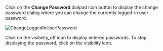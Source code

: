 &NewLine;

Click on the **Change Password** <span class="material-icons">dialpad</span> icon button to display the change password dialog where you can change the currently logged-in user password.

![ChangeLoggedInUserPassword](/images/SCALE/23.10/ChangeLoggedInUserPassword.png "Change Logged In User Password")

Click on the <span class="material-icons">visibility_off</span> icon to display entered passwords. 
To stop displaying the password, click on the <span class="material-icons">visibility</span> icon.
